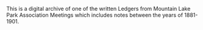 This is a digital archive of one of the written Ledgers from Mountain Lake Park Association Meetings which includes notes between the years of 1881-1901.
